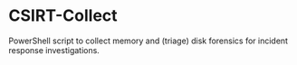 # CSIRT-Collect
PowerShell script to collect memory and (triage) disk forensics for incident response investigations.
